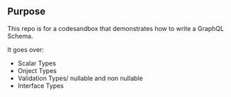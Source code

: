 ## Purpose

This repo is for a codesandbox that demonstrates how to write a GraphQL Schema.

It goes over:

- Scalar Types
- Onject Types
- Validation Types/ nullable and non nullable
- Interface Types
